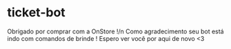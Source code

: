 # ticket-bot

Obrigado por comprar com a OnStore !/n
Como agradecimento seu bot está indo com comandos de brinde !
Espero ver você por aqui de novo <3
